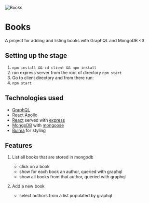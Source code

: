 ![Books](https://i.ibb.co/pwqRB9v/screencapture-localhost-3000-2019-05-25-19-57-03.png)

# Books

A project for adding and listing books with GraphQL and MongoDB <3

## Setting up the stage

1. `npm install && cd client && npm install`
2. run express server from the root of directory `npm start`
3. Go to client directory and from there run:
4. `npm start`

## Technologies used

- [GraphQL](https://graphql.org/)
- [React Apollo](https://www.apollographql.com/docs/react/)
- [React](https://reactjs.org/) served with [express](https://expressjs.com/)
- [MongoDB](https://www.mongodb.com/) with [mongoose](https://mongoosejs.com/)
- [Bulma](https://bulma.io/) for styling

## Features

1. List all books that are stored in mongodb

   - click on a book
   - show for each book an author, queried with graphql
   - show all books from that author, queried with graphql

2. Add a new book
   - select authors from a list populated by graphql
